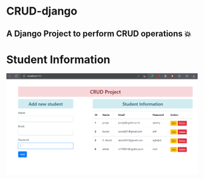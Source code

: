 # CRUD-django
## A Django Project to perform CRUD operations 💥
# Student Information
![Home](https://github.com/ashok49473/CRUD-django/blob/main/home.png)


